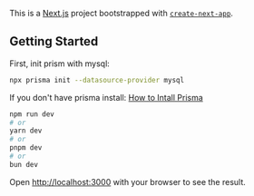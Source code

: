 This is a [Next.js](https://nextjs.org/) project bootstrapped with [`create-next-app`](https://github.com/vercel/next.js/tree/canary/packages/create-next-app).

## Getting Started

First, init prism with mysql:

```bash
npx prisma init --datasource-provider mysql
```
If you don't have prisma install:
[How to Intall Prisma](https://www.prisma.io/docs/getting-started/setup-prisma/start-from-scratch/relational-databases/install-prisma-client-typescript-mysql)

```bash
npm run dev
# or
yarn dev
# or
pnpm dev
# or
bun dev
```


Open [http://localhost:3000](http://localhost:3000) with your browser to see the result.
